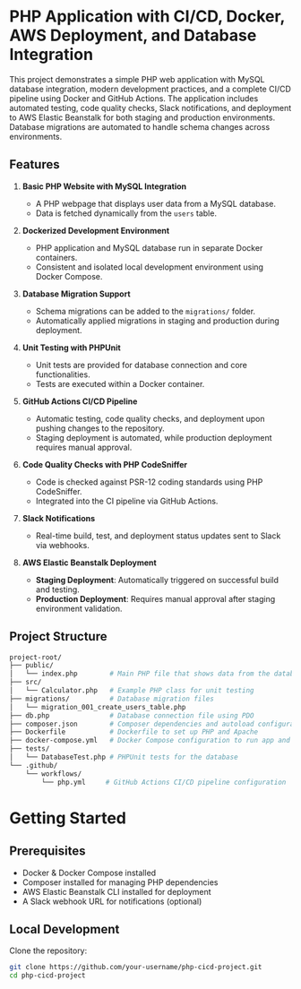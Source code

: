 # PHP Application with CI/CD, Docker, AWS Deployment, and Database Integration

This project demonstrates a simple PHP web application with MySQL database integration, modern development practices, and a complete CI/CD pipeline using Docker and GitHub Actions. The application includes automated testing, code quality checks, Slack notifications, and deployment to AWS Elastic Beanstalk for both staging and production environments. Database migrations are automated to handle schema changes across environments.

## Features

1. **Basic PHP Website with MySQL Integration**
   - A PHP webpage that displays user data from a MySQL database.
   - Data is fetched dynamically from the `users` table.

2. **Dockerized Development Environment**
   - PHP application and MySQL database run in separate Docker containers.
   - Consistent and isolated local development environment using Docker Compose.

3. **Database Migration Support**
   - Schema migrations can be added to the `migrations/` folder.
   - Automatically applied migrations in staging and production during deployment.

4. **Unit Testing with PHPUnit**
   - Unit tests are provided for database connection and core functionalities.
   - Tests are executed within a Docker container.

5. **GitHub Actions CI/CD Pipeline**
   - Automatic testing, code quality checks, and deployment upon pushing changes to the repository.
   - Staging deployment is automated, while production deployment requires manual approval.

6. **Code Quality Checks with PHP CodeSniffer**
   - Code is checked against PSR-12 coding standards using PHP CodeSniffer.
   - Integrated into the CI pipeline via GitHub Actions.

7. **Slack Notifications**
   - Real-time build, test, and deployment status updates sent to Slack via webhooks.

8. **AWS Elastic Beanstalk Deployment**
   - **Staging Deployment**: Automatically triggered on successful build and testing.
   - **Production Deployment**: Requires manual approval after staging environment validation.

## Project Structure

```bash
project-root/
├── public/
│   └── index.php        # Main PHP file that shows data from the database
├── src/
│   └── Calculator.php   # Example PHP class for unit testing
├── migrations/          # Database migration files
│   └── migration_001_create_users_table.php
├── db.php               # Database connection file using PDO
├── composer.json        # Composer dependencies and autoload configuration
├── Dockerfile           # Dockerfile to set up PHP and Apache
├── docker-compose.yml   # Docker Compose configuration to run app and MySQL
├── tests/
│   └── DatabaseTest.php # PHPUnit tests for the database
└── .github/
    └── workflows/
        └── php.yml     # GitHub Actions CI/CD pipeline configuration
```

# Getting Started

## Prerequisites

- Docker & Docker Compose installed
- Composer installed for managing PHP dependencies
- AWS Elastic Beanstalk CLI installed for deployment
- A Slack webhook URL for notifications (optional)

## Local Development

Clone the repository:

```bash
git clone https://github.com/your-username/php-cicd-project.git
cd php-cicd-project
```

